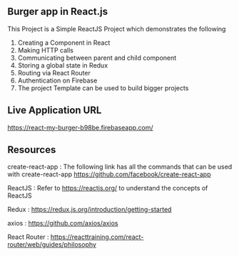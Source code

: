 ## Burger app in React.js

This Project is a Simple ReactJS Project which demonstrates the following

1. Creating a Component in React
2. Making HTTP calls
3. Communicating between parent and child component
4. Storing a global state in Redux
5. Routing via React Router
6. Authentication on Firebase
7. The project Template can be used to build bigger projects

## Live Application URL
https://react-my-burger-b98be.firebaseapp.com/

## Resources
create-react-app : The following link has all the commands that can be used with create-react-app https://github.com/facebook/create-react-app

ReactJS : Refer to https://reactjs.org/ to understand the concepts of ReactJS

Redux : https://redux.js.org/introduction/getting-started

axios : https://github.com/axios/axios

React Router : https://reacttraining.com/react-router/web/guides/philosophy
